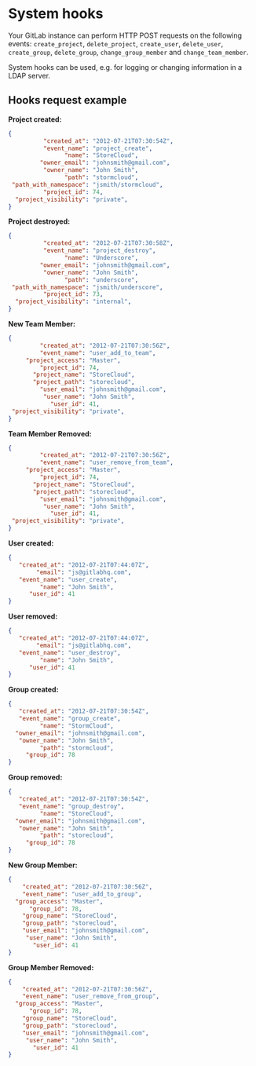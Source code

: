 # System hooks

Your GitLab instance can perform HTTP POST requests on the following events: `create_project`, `delete_project`, `create_user`, `delete_user`, `create_group`, `delete_group`, `change_group_member` and `change_team_member`.

System hooks can be used, e.g. for logging or changing information in a LDAP server.

## Hooks request example

**Project created:**

```json
{
          "created_at": "2012-07-21T07:30:54Z",
          "event_name": "project_create",
                "name": "StoreCloud",
         "owner_email": "johnsmith@gmail.com",
          "owner_name": "John Smith",
                "path": "stormcloud",
 "path_with_namespace": "jsmith/stormcloud",
          "project_id": 74,
  "project_visibility": "private",
}
```

**Project destroyed:**

```json
{
          "created_at": "2012-07-21T07:30:58Z",
          "event_name": "project_destroy",
                "name": "Underscore",
         "owner_email": "johnsmith@gmail.com",
          "owner_name": "John Smith",
                "path": "underscore",
 "path_with_namespace": "jsmith/underscore",
          "project_id": 73,
  "project_visibility": "internal",
}
```

**New Team Member:**

```json
{
         "created_at": "2012-07-21T07:30:56Z",
         "event_name": "user_add_to_team",
     "project_access": "Master",
         "project_id": 74,
       "project_name": "StoreCloud",
       "project_path": "storecloud",
         "user_email": "johnsmith@gmail.com",
          "user_name": "John Smith",
            "user_id": 41,
 "project_visibility": "private",
}
```

**Team Member Removed:**

```json
{
         "created_at": "2012-07-21T07:30:56Z",
         "event_name": "user_remove_from_team",
     "project_access": "Master",
         "project_id": 74,
       "project_name": "StoreCloud",
       "project_path": "storecloud",
         "user_email": "johnsmith@gmail.com",
          "user_name": "John Smith",
            "user_id": 41,
 "project_visibility": "private",
}
```

**User created:**

```json
{
   "created_at": "2012-07-21T07:44:07Z",
        "email": "js@gitlabhq.com",
   "event_name": "user_create",
         "name": "John Smith",
      "user_id": 41
}
```

**User removed:**

```json
{
   "created_at": "2012-07-21T07:44:07Z",
        "email": "js@gitlabhq.com",
   "event_name": "user_destroy",
         "name": "John Smith",
      "user_id": 41
}
```

**Group created:**

```json
{
   "created_at": "2012-07-21T07:30:54Z",
   "event_name": "group_create",
         "name": "StormCloud",
  "owner_email": "johnsmith@gmail.com",
   "owner_name": "John Smith",
         "path": "stormcloud",
     "group_id": 78
}
```

**Group removed:**

```json
{
   "created_at": "2012-07-21T07:30:54Z",
   "event_name": "group_destroy",
         "name": "StoreCloud",
  "owner_email": "johnsmith@gmail.com",
   "owner_name": "John Smith",
         "path": "storecloud",
     "group_id": 78
}
```

**New Group Member:**

```json
{
    "created_at": "2012-07-21T07:30:56Z",
    "event_name": "user_add_to_group",
  "group_access": "Master",
      "group_id": 78,
    "group_name": "StoreCloud",
    "group_path": "storecloud",
    "user_email": "johnsmith@gmail.com",
     "user_name": "John Smith",
       "user_id": 41
}
```
**Group Member Removed:**

```json
{
    "created_at": "2012-07-21T07:30:56Z",
    "event_name": "user_remove_from_group",
  "group_access": "Master",
      "group_id": 78,
    "group_name": "StoreCloud",
    "group_path": "storecloud",
    "user_email": "johnsmith@gmail.com",
     "user_name": "John Smith",
       "user_id": 41
}
```
